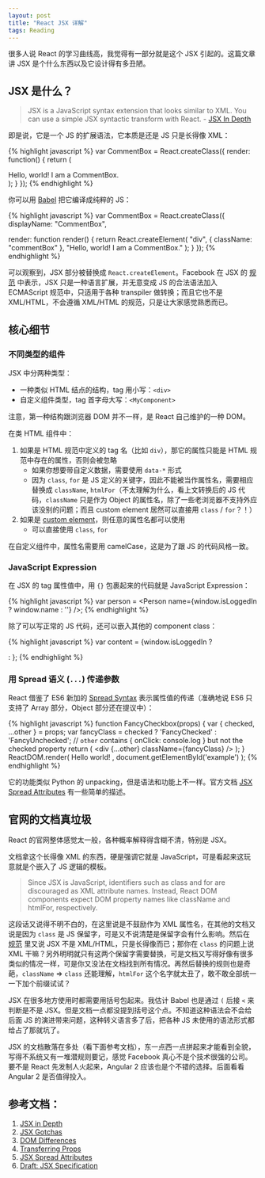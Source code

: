 ```yaml
---
layout: post
title: "React JSX 详解"
tags: Reading
---
```


很多人说 React 的学习曲线高，我觉得有一部分就是这个 JSX 引起的。这篇文章讲 JSX 是个什么东西以及它设计得有多丑陋。

<!--more-->

## JSX 是什么？

> JSX is a JavaScript syntax extension that looks similar to XML. You can use a simple JSX syntactic transform with React.  - [JSX In Depth][]

即是说，它是一个 JS 的扩展语法，它本质是还是 JS 只是长得像 XML：

{% highlight javascript %}
var CommentBox = React.createClass({
  render: function() {
    return (
      <div className="commentBox">
        Hello, world! I am a CommentBox.
      </div>
    );
  }
});
{% endhighlight %}

你可以用 [Babel](https://babeljs.io/repl/) 把它编译成纯粹的 JS：

{% highlight javascript %}
var CommentBox = React.createClass({
  displayName: "CommentBox",

  render: function render() {
    return React.createElement(
      "div",
      { className: "commentBox" },
      "Hello, world! I am a CommentBox."
    );
  }
});
{% endhighlight %}

可以观察到，JSX 部分被替换成 `React.createElement`。Facebook 在 JSX 的 [规范][Draft: JSX Specification] 中表示，JSX 只是一种语言扩展，并无意变成 JS 的合法语法加入 ECMAScript 规范中，只适用于各种 transpiler 做转换；而且它也不是 XML/HTML，不会遵循 XML/HTML 的规范，只是让大家感觉熟悉而已。

## 核心细节

### 不同类型的组件

JSX 中分两种类型：

* 一种类似 HTML 结点的结构，tag 用小写：`<div>`
* 自定义组件类型，tag 首字母大写：`<MyComponent>`

注意，第一种结构跟浏览器 DOM 并不一样，是 React 自己维护的一种 DOM。

在类 HTML 组件中：

1. 如果是 HTML 规范中定义的 tag 名（比如 `div`），那它的属性只能是 HTML 规范中存在的属性，否则会被忽略
   * 如果你想要带自定义数据，需要使用 `data-*` 形式
   * 因为 `class`, `for` 是 JS 定义的关键字，因此不能被当作属性名，需要相应替换成 `className`, `htmlFor`（不太理解为什么，看上文转换后的 JS 代码，`className` 只是作为 Object 的属性名，除了一些老浏览器不支持外应该没别的问题；而且 custom element 居然可以直接用 `class` / `for`？！）
2. 如果是 [custom element](http://www.html5rocks.com/en/tutorials/webcomponents/customelements/)，则任意的属性名都可以使用
   * 可以直接使用 `class`, `for`

在自定义组件中，属性名需要用 camelCase，这是为了跟 JS 的代码风格一致。

### JavaScript Expression

在 JSX 的 tag 属性值中，用 `{}` 包裹起来的代码就是 JavaScript Expression：

{% highlight javascript %}
var person = <Person name={window.isLoggedIn ? window.name : ''} />;
{% endhighlight %}

除了可以写正常的 JS 代码，还可以嵌入其他的 component class：

{% highlight javascript %}
var content = <Container>{window.isLoggedIn ? <Nav /> : <Login />}</Container>;
{% endhighlight %}

### 用 Spread 语义 (`...`) 传递参数

React 借鉴了 ES6 新加的 [Spread Syntax](https://developer.mozilla.org/en-US/docs/Web/JavaScript/Reference/Operators/Spread_operator) 表示属性值的传递（准确地说 ES6 只支持了 Array 部分，Object 部分还在提议中）：

{% highlight javascript %}
function FancyCheckbox(props) {
  var { checked, ...other } = props;
  var fancyClass = checked ? 'FancyChecked' : 'FancyUnchecked';
  // `other` contains { onClick: console.log } but not the checked property
  return (
    <div {...other} className={fancyClass} />
  );
}
ReactDOM.render(
  <FancyCheckbox checked={true} onClick={console.log.bind(console)}>
    Hello world!
  </FancyCheckbox>,
  document.getElementById('example')
);
{% endhighlight %}

它的功能类似 Python 的 unpacking，但是语法和功能上不一样。官方文档 [JSX Spread Attributes][] 有一些简单的描述。

## 官网的文档真垃圾

React 的官网整体感觉太一般，各种概率解释得含糊不清，特别是 JSX。

文档拿这个长得像 XML 的东西，硬是强调它就是 JavaScript，可是看起来这玩意就是个嵌入了 JS 逻辑的模板。

> Since JSX is JavaScript, identifiers such as class and for are discouraged as XML attribute names. Instead, React DOM components expect DOM property names like className and htmlFor, respectively.

这段话又说得不明不白的，在这里说是不鼓励作为 XML 属性名，在其他的文档又说是因为 `class` 是 JS 保留字，可是又不说清楚是保留字会有什么影响。然后在 [规范][Draft: JSX Specification] 里又说 JSX 不是 XML/HTML，只是长得像而已；那你在 `class` 的问题上说 XML 干嘛？另外明明就只有这两个保留字需要替换，可是文档又写得好像有很多类似的情况一样，可是你又没法在文档找到所有情况。再然后替换的规则也是奇葩，`className` => `class` 还能理解，`htmlFor` 这个名字就太丑了，敢不敢全部统一一下加个前缀试试？

JSX 在很多地方使用时都需要用括号包起来。我估计 Babel 也是通过 `(` 后接 `<` 来判断是不是 JSX。但是文档一点都没提到括号这个点。不知道这种语法会不会给后面 JS 的演进带来问题，这种转义语言多了后，把各种 JS 未使用的语法形式都给占了那就坑了。

JSX 的文档散落在多处（看下面参考文档），东一点西一点拼起来才能看到全貌，写得不系统又有一堆潜规则要记，感觉 Facebook 真心不是个技术很强的公司。要不是 React 先发制人火起来，Angular 2 应该也是个不错的选择。后面看看 Angular 2 是否值得投入。

## 参考文档：

1. [JSX in Depth][]
2. [JSX Gotchas][]
3. [DOM Differences][]
4. [Transferring Props][]
5. [JSX Spread Attributes][]
6. [Draft: JSX Specification][]

[JSX in Depth]: https://facebook.github.io/react/docs/jsx-in-depth.html
[JSX Gotchas]: https://facebook.github.io/react/docs/jsx-gotchas.html
[DOM Differences]: https://facebook.github.io/react/docs/dom-differences.html
[Transferring Props]: https://facebook.github.io/react/docs/transferring-props.html#transferring-with-...-in-jsx
[JSX Spread Attributes]: https://facebook.github.io/react/docs/jsx-spread.html
[Draft: JSX Specification]: https://facebook.github.io/jsx/

